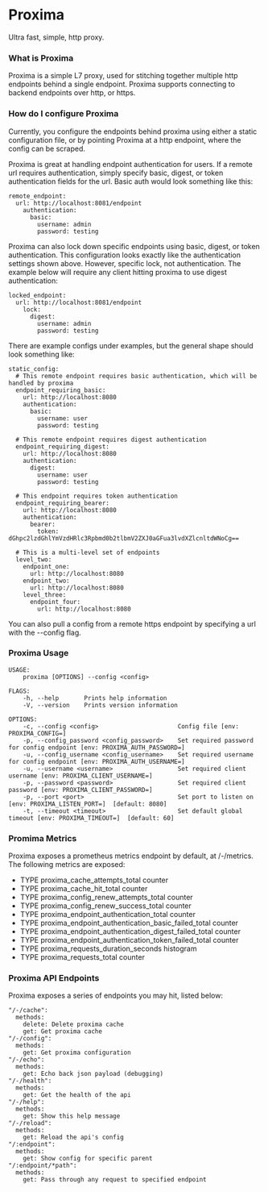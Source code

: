 # Proxima

Ultra fast, simple, http proxy.

### What is Proxima
Proxima is a simple L7 proxy, used for stitching together multiple http endpoints behind a single endpoint. Proxima supports connecting to backend endpoints over http, or https.

### How do I configure Proxima

Currently, you configure the endpoints behind proxima using either a static configuration file, or by pointing Proxima at a http endpoint, where the config can be scraped. 

Proxima is great at handling endpoint authentication for users. If a remote url requires authentication, simply specify basic, digest, or token authentication fields for the url. Basic auth would look something like this:
```
remote_endpoint:
  url: http://localhost:8081/endpoint
    authentication:
      basic:
        username: admin
        password: testing
```

Proxima can also lock down specific endpoints using basic, digest, or token authentication. This configuration looks exactly like the authentication settings shown above. However, specific lock, not authentication. The example below will require any client hitting proxima to use digest authentication:
```
locked_endpoint:
  url: http://localhost:8081/endpoint
    lock:
      digest:
        username: admin
        password: testing
```

There are example configs under examples, but the general shape should look something like:

```
static_config:
  # This remote endpoint requires basic authentication, which will be handled by proxima
  endpoint_requiring_basic:
    url: http://localhost:8080
    authentication:
      basic:
        username: user
        password: testing

  # This remote endpoint requires digest authentication
  endpoint_requiring_digest:
    url: http://localhost:8080
    authentication:
      digest:
        username: user
        password: testing

  # This endpoint requires token authentication
  endpoint_requiring_bearer:
    url: http://localhost:8080
    authentication:
      bearer:
        token: dGhpc2lzdGhlYmVzdHRlc3Rpbmd0b2tlbmV2ZXJ0aGFua3lvdXZlcnltdWNoCg==

  # This is a multi-level set of endpoints
  level_two:
    endpoint_one:
      url: http://localhost:8080
    endpoint_two:
      url: http://localhost:8080
    level_three:
      endpoint_four:
        url: http://localhost:8080
```

You can also pull a config from a remote https endpoint by specifying a url with the --config flag.

### Proxima Usage
```
USAGE:
    proxima [OPTIONS] --config <config>

FLAGS:
    -h, --help       Prints help information
    -V, --version    Prints version information

OPTIONS:
    -c, --config <config>                      Config file [env: PROXIMA_CONFIG=]
    -p, --config_password <config_password>    Set required password for config endpoint [env: PROXIMA_AUTH_PASSWORD=]
    -u, --config_username <config_username>    Set required username for config endpoint [env: PROXIMA_AUTH_USERNAME=]
    -u, --username <username>                  Set required client username [env: PROXIMA_CLIENT_USERNAME=]
    -p, --password <password>                  Set required client password [env: PROXIMA_CLIENT_PASSWORD=]
    -p, --port <port>                          Set port to listen on [env: PROXIMA_LISTEN_PORT=]  [default: 8080]
    -t, --timeout <timeout>                    Set default global timeout [env: PROXIMA_TIMEOUT=]  [default: 60]
```

### Promima Metrics

Proxima exposes a prometheus metrics endpoint by default, at /-/metrics. The following metrics are exposed:

- TYPE proxima_cache_attempts_total counter  
- TYPE proxima_cache_hit_total counter  
- TYPE proxima_config_renew_attempts_total counter  
- TYPE proxima_config_renew_success_total counter  
- TYPE proxima_endpoint_authentication_total counter  
- TYPE proxima_endpoint_authentication_basic_failed_total counter  
- TYPE proxima_endpoint_authentication_digest_failed_total counter  
- TYPE proxima_endpoint_authentication_token_failed_total counter  
- TYPE proxima_requests_duration_seconds histogram  
- TYPE proxima_requests_total counter  


### Proxima API Endpoints

Proxima exposes a series of endpoints you may hit, listed below:
```
"/-/cache":
  methods:
    delete: Delete proxima cache
    get: Get proxima cache
"/-/config":
  methods:
    get: Get proxima configuration
"/-/echo":
  methods:
    get: Echo back json payload (debugging)
"/-/health":
  methods:
    get: Get the health of the api
"/-/help":
  methods:
    get: Show this help message
"/-/reload":
  methods:
    get: Reload the api's config
"/:endpoint":
  methods:
    get: Show config for specific parent
"/:endpoint/*path":
  methods:
    get: Pass through any request to specified endpoint

```
